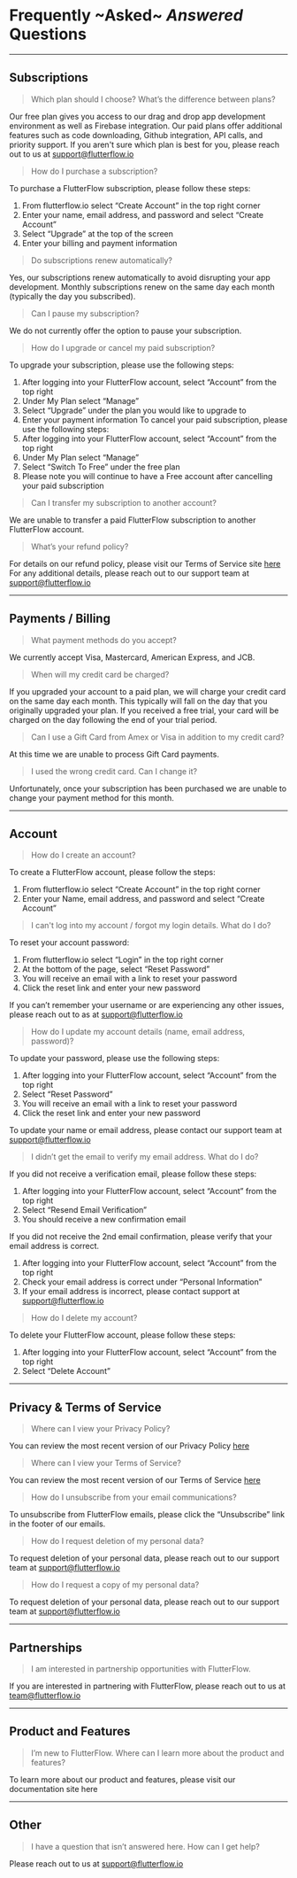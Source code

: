 # Frequently ~Asked~ _Answered_ Questions
----

## Subscriptions

> Which plan should I choose? What’s the difference between plans?

Our free plan gives you access to our drag and drop app development environment as well as Firebase integration. Our paid plans offer additional features such as code downloading, Github integration, API calls, and priority support. If you aren't sure which plan is best for you, please reach out to us at support@flutterflow.io

> How do I purchase a subscription?

To purchase a FlutterFlow subscription, please follow these steps:

  1. From flutterflow.io select “Create Account” in the top right corner
  2. Enter your name, email address, and password and select “Create Account”
  3. Select “Upgrade” at the top of the screen
  4. Enter your billing and payment information

> Do subscriptions renew automatically?

Yes, our subscriptions renew automatically to avoid disrupting your app development. Monthly subscriptions renew on the same day each month (typically the day you subscribed).

> Can I pause my subscription?

We do not currently offer the option to pause your subscription.

> How do I upgrade or cancel my paid subscription?

 To upgrade your subscription, please use the following steps:
  1. After logging into your FlutterFlow account, select “Account” from the top right
  2. Under My Plan select “Manage”
  3. Select “Upgrade” under the plan you would like to upgrade to
  4. Enter your payment information
 To cancel your paid subscription, please use the following steps:
  1. After logging into your FlutterFlow account, select “Account” from the top right
  2. Under My Plan select “Manage”
  3. Select “Switch To Free” under the free plan
  4. Please note you will continue to have a Free account after cancelling your paid subscription

> Can I transfer my subscription to another account?

 We are unable to transfer a paid FlutterFlow subscription to another FlutterFlow account.

> What’s your refund policy?

 For details on our refund policy, please visit our Terms of Service site [here](https://flutterflow.io/tos)
 For any additional details, please reach out to our support team at support@flutterflow.io

----

## Payments / Billing

> What payment methods do you accept?

 We currently accept Visa, Mastercard, American Express, and JCB.

> When will my credit card be charged?

 If you upgraded your account to a paid plan, we will charge your credit card on the same day each month. This typically will fall on the day that you originally upgraded your plan. If you received a free trial, your card will be charged on the day following the end of your trial period.         

> Can I use a Gift Card from Amex or Visa in addition to my credit card?

 At this time we are unable to process Gift Card payments.

> I used the wrong credit card. Can I change it?

Unfortunately, once your subscription has been purchased we are unable to change your payment method for this month. 

----

## Account

> How do I create an account?

 To create a FlutterFlow account, please follow the steps:

  1. From flutterflow.io select “Create Account” in the top right corner
  2. Enter your Name, email address, and password and select “Create Account”

> I can't log into my account / forgot my login details. What do I do?

 To reset your account password:

  1. From flutterflow.io select “Login” in the top right corner
  2. At the bottom of the page, select “Reset Password”
  3. You will receive an email with a link to reset your password
  4. Click the reset link and enter your new password

If you can’t remember your username or are experiencing any other issues, please reach out to as at support@flutterflow.io

> How do I update my account details (name, email address, password)?

 To update your password, please use the following steps:

  1. After logging into your FlutterFlow account, select “Account” from the top right
  2. Select “Reset Password”
  3. You will receive an email with a link to reset your password
  4. Click the reset link and enter your new password

To update your name or email address, please contact our support team at support@flutterflow.io

> I didn’t get the email to verify my email address. What do I do?
 
If you did not receive a verification email, please follow these steps:

  1. After logging into your FlutterFlow account, select “Account” from the top right
  2. Select “Resend Email Verification”
  3. You should receive a new confirmation email

If you did not receive the 2nd email confirmation, please verify that your email address is correct.

  1. After logging into your FlutterFlow account, select “Account” from the top right
  2. Check your email address is correct under “Personal Information”
  3. If your email address is incorrect, please contact support at support@flutterflow.io

> How do I delete my account?

 To delete your FlutterFlow account, please follow these steps:

  1. After logging into your FlutterFlow account, select “Account” from the top right
  2. Select “Delete Account”

----


## Privacy & Terms of Service

> Where can I view your Privacy Policy?
 
 You can review the most recent version of our Privacy Policy [here](https://flutterflow.io/pp)

> Where can I view your Terms of Service?
 
 You can review the most recent version of our Terms of Service [here](https://flutterflow.io/tos)

> How do I unsubscribe from your email communications?
 
 To unsubscribe from FlutterFlow emails, please click the “Unsubscribe” link in the footer of our emails.

> How do I request deletion of my personal data?
 
 To request deletion of your personal data, please reach out to our support team at support@flutterflow.io

> How do I request a copy of my personal data?
 
 To request deletion of your personal data, please reach out to our support team at support@flutterflow.io

----

## Partnerships

> I am interested in partnership opportunities with FlutterFlow.
 
 If you are interested in partnering with FlutterFlow, please reach out to us at team@flutterflow.io

----


## Product and Features

> I’m new to FlutterFlow. Where can I learn more about the product and features?

 To learn more about our product and features, please visit our documentation site here

----


## Other

> I have a question that isn’t answered here. How can I get help?

 Please reach out to us at support@flutterflow.io
